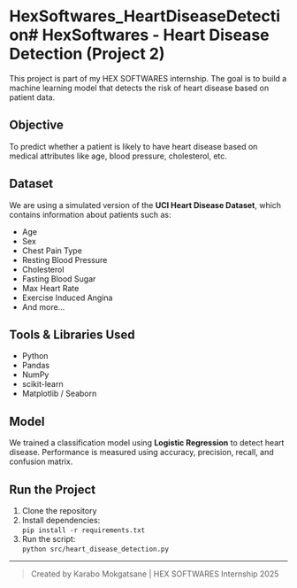 # HexSoftwares_HeartDiseaseDetection# HexSoftwares - Heart Disease Detection (Project 2)

This project is part of my HEX SOFTWARES internship. The goal is to build a machine learning model that detects the risk of heart disease based on patient data.

## Objective

To predict whether a patient is likely to have heart disease based on medical attributes like age, blood pressure, cholesterol, etc.

## Dataset

We are using a simulated version of the **UCI Heart Disease Dataset**, which contains information about patients such as:
- Age
- Sex
- Chest Pain Type
- Resting Blood Pressure
- Cholesterol
- Fasting Blood Sugar
- Max Heart Rate
- Exercise Induced Angina
- And more...

## Tools & Libraries Used

- Python
- Pandas
- NumPy
- scikit-learn
- Matplotlib / Seaborn

## Model

We trained a classification model using **Logistic Regression** to detect heart disease. Performance is measured using accuracy, precision, recall, and confusion matrix.

## Run the Project

1. Clone the repository
2. Install dependencies:  
   `pip install -r requirements.txt`
3. Run the script:  
   `python src/heart_disease_detection.py`

---

> Created by Karabo Mokgatsane | HEX SOFTWARES Internship 2025
